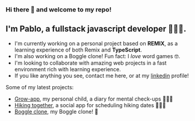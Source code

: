 
### Hi there 👋 and welcome to my repo!

## I'm Pablo, a fullstack javascript developer 👨🏾‍💻. 

- I'm currently working on a personal project based on **REMIX**, as a learning experience of both Remix and **TypeScript**.
- I'm also working on a Boggle clone! Fun fact: I *love* word games 🤓.
- I'm looking to collaborate with amazing web projects in a fast environment rich with learning experience.
- If you like anything you see, contact me here, or at my [linkedin](https://www.linkedin.com/in/pablovicho/) profile! 


Some of my latest projects: 

- [Grow-app](https://github.com/pablovicho/growapp-client), my personal child, a diary for mental check-ups 👨🏻‍⚕️
- [Hiking  together](https://github.com/pablovicho/Hiking-together2), a social app for scheduling hiking dates 🧗🏽‍♂️
- [Boggle clone](https://github.com/pablovicho/proyecto1), my Boggle clone! 🎲

<!--
**pablovicho/pablovicho** is a ✨ _special_ ✨ repository because its `README.md` (this file) appears on your GitHub profile.

Here are some ideas to get you started:

- 🔭 I’m currently working on ...
- 🌱 I’m currently learning ...
- 👯 I’m looking to collaborate on ...
- 🤔 I’m looking for help with ...
- 💬 Ask me about ...
- 📫 How to reach me: ...
- 😄 Pronouns: ...
- ⚡ Fun fact: ...
-->
